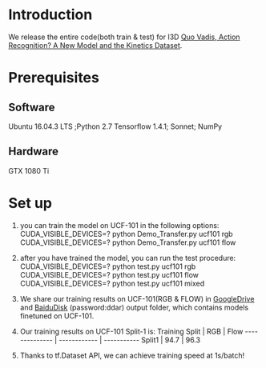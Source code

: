# Introduction
We release the entire code(both train & test) for I3D [Quo Vadis, Action Recognition? A New Model and the Kinetics Dataset](http://openaccess.thecvf.com/content_cvpr_2017/papers/Carreira_Quo_Vadis_Action_CVPR_2017_paper.pdf). 

# Prerequisites
## Software
Ubuntu 16.04.3 LTS ;Python 2.7
Tensorflow 1.4.1; Sonnet; NumPy
## Hardware
GTX 1080 Ti

# Set up
1. you can train the model on UCF-101 in the following options:
    CUDA_VISIBLE_DEVICES=? python Demo_Transfer.py ucf101 rgb
    CUDA_VISIBLE_DEVICES=? python Demo_Transfer.py ucf101 flow 
    
2. after you have trained the model, you can run the test procedure:
    CUDA_VISIBLE_DEVICES=? python test.py ucf101 rgb
    CUDA_VISIBLE_DEVICES=? python test.py ucf101 flow
    CUDA_VISIBLE_DEVICES=? python test.py ucf101 mixed

3. We share our training results on UCF-101(RGB & FLOW) in [GoogleDrive](https://drive.google.com/open?id=1URkdw76Q2yfetDJLPv--2VxWcOg2Q6Hd) and [BaiduDisk](https://pan.baidu.com/s/1LDOlxCfnyZ-EQ4pPwqz5-g) (password:ddar) output folder, which contains models finetuned on UCF-101.

4. Our training results on UCF-101 Split-1 is:
Training Split |      RGB     |    Flow
-------------- | ------------ | -----------
   Split1      |     94.7     |    96.3

5. Thanks to tf.Dataset API, we can achieve training speed at 1s/batch!

